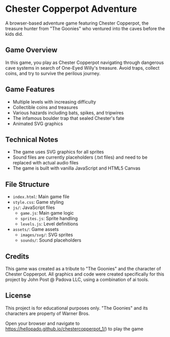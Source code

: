 # Chester Copperpot Adventure

A browser-based adventure game featuring Chester Copperpot, the treasure hunter from "The Goonies" who ventured into the caves before the kids did.

## Game Overview

In this game, you play as Chester Copperpot navigating through dangerous cave systems in search of One-Eyed Willy's treasure. Avoid traps, collect coins, and try to survive the perilous journey.

## Game Features

- Multiple levels with increasing difficulty
- Collectible coins and treasures
- Various hazards including bats, spikes, and tripwires
- The infamous boulder trap that sealed Chester's fate
- Animated SVG graphics

## Technical Notes

- The game uses SVG graphics for all sprites
- Sound files are currently placeholders (.txt files) and need to be replaced with actual audio files
- The game is built with vanilla JavaScript and HTML5 Canvas

## File Structure

- `index.html`: Main game file
- `style.css`: Game styling
- `js/`: JavaScript files
  - `game.js`: Main game logic
  - `sprites.js`: Sprite handling
  - `levels.js`: Level definitions
- `assets/`: Game assets
  - `images/svg/`: SVG sprites
  - `sounds/`: Sound placeholders

## Credits

This game was created as a tribute to "The Goonies" and the character of Chester Copperpot. All graphics and code were created specifically for this project by John Post @ Padova LLC, using a combination of ai tools.

## License

This project is for educational purposes only. "The Goonies" and its characters are property of Warner Bros. 

Open your browser and navigate to https://hellopado.github.io/chestercopperpot_1/) to play the game 
